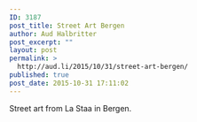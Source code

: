 ```yaml
---
ID: 3187
post_title: Street Art Bergen
author: Aud Halbritter
post_excerpt: ""
layout: post
permalink: >
  http://aud.li/2015/10/31/street-art-bergen/
published: true
post_date: 2015-10-31 17:11:02
---
```

Street art from La Staa in Bergen.

&nbsp;<a href="http://aud.li/wp-content/uploads/2015/10/IMG_0858.jpg"><img src="http://aud.li/wp-content/uploads/2015/10/IMG_0858.jpg" alt=""></a>&nbsp;